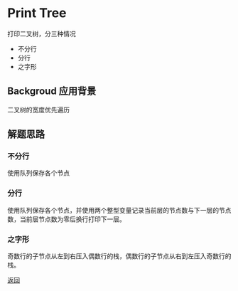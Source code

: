 # Print Tree
打印二叉树，分三种情况
- 不分行
- 分行
- 之字形

## Backgroud 应用背景
二叉树的宽度优先遍历

## 解题思路
### 不分行
使用队列保存各个节点

### 分行
使用队列保存各个节点，并使用两个整型变量记录当前层的节点数与下一层的节点数，当前层节点数为零后换行打印下一层。

### 之字形
奇数行的子节点从左到右压入偶数行的栈，偶数行的子节点从右到左压入奇数行的栈。


[返回](./)